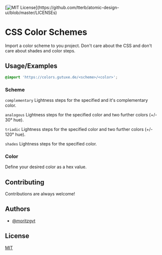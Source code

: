 [![MIT License](https://img.shields.io/apm/l/atomic-design-ui.svg?)](https://github.com/tterb/atomic-design-ui/blob/master/LICENSEs)

# CSS Color Schemes

Import a color scheme to you project. Don't care about the CSS and don't care about shades and color steps.

## Usage/Examples

```css
@import 'https://colors.gutuxe.de/<scheme>/<color>';
```

### Scheme

`complementary` Lightness steps for the specified and it's complementary color.

`analogous` Lightness steps for the specified color and two further colors (+/- 30° hue).

`triadic` Lightness steps for the specified color and two further colors (+/- 120° hue).

`shades` Lightness steps for the specified color.

### Color

Define your desired color as a hex value.

## Contributing

Contributions are always welcome!

## Authors

- [@moritzgvt](https://www.github.com/moritzgvt)

## License

[MIT](https://choosealicense.com/licenses/mit/)
